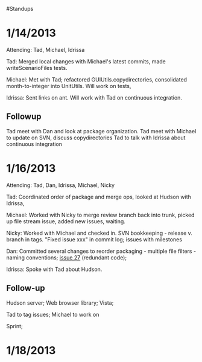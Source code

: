 #Standups

# 1/14/2013 #

Attending: Tad, Michael, Idrissa

Tad: Merged local changes with Michael's latest commits, made writeScenarioFiles tests.

Michael: Met with Tad; refactored GUIUtils.copydirectories, consolidated month-to-integer into UnitUtils. Will work on tests,

Idrissa: Sent links on ant. Will work with Tad on continuous integration.

## Followup ##

Tad meet with Dan and look at package organization.
Tad meet with Michael to update on SVN, discuss copydirectories
Tad to talk with Idrissa about continuous integration

# 1/16/2013 #

Attending: Tad, Dan, Idrissa, Michael, Nicky

Tad: Coordinated order of package and merge ops, looked at Hudson with Idrissa,

Michael: Worked with Nicky to merge review branch back into trunk, picked up file stream issue, added new issues, waiting.

Nicky: Worked with Michael and checked in. SVN bookkeeping - release v. branch in tags. "Fixed issue xxx" in commit log; issues with milestones

Dan: Committed several changes to reorder packaging - multiple file filters - naming conventions; [issue 27](https://code.google.com/p/callitegui/issues/detail?id=27) (redundant code);

Idrissa: Spoke with Tad about Hudson.


## Follow-up ##

Hudson server;
Web browser library;
Vista;

Tad to tag issues;
Michael to work on

Sprint;

# 1/18/2013 #


